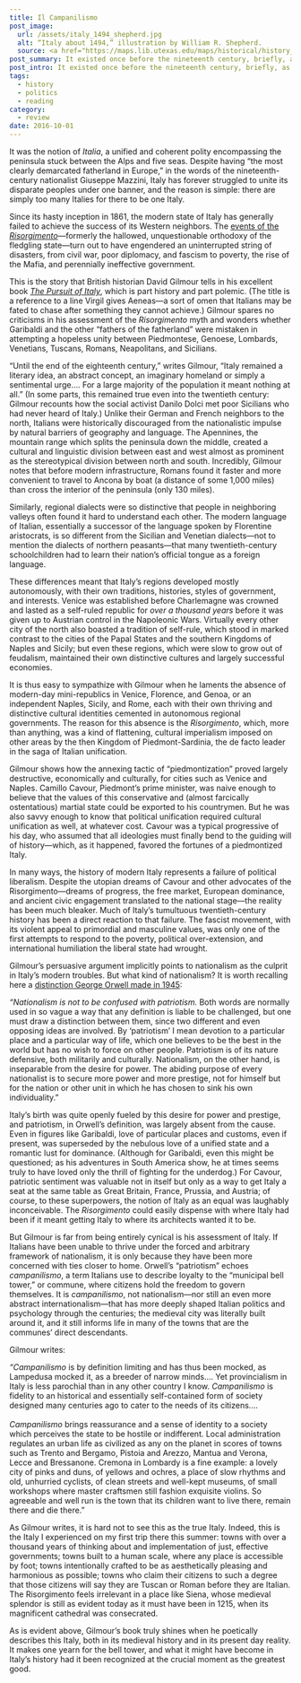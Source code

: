 ```yaml
---
title: Il Campanilismo
post_image:
  url: /assets/italy_1494_shepherd.jpg
  alt: “Italy about 1494,” illustration by William R. Shepherd.
  source: <a href="https://maps.lib.utexas.edu/maps/historical/history_shepherd_1923.html" target="_blank">U Texas Libraries</a>
post_summary: It existed once before the nineteenth century, briefly, as part of the vast imperial structure of the Roman Empire. Before that it had been a vague idea from myth; later it was a clearer hope of statesmen and romantics, but still mostly unattainable and undesirable. It was the notion of <em>Italia</em>, a unified and coherent polity encompassing the peninsula stuck between the Alps and five seas.
post_intro: It existed once before the nineteenth century, briefly, as part of the vast imperial structure of the Roman Empire. Before that it had been a vague idea from myth; later it was a clearer hope of statesmen and romantics, but still mostly unattainable and undesirable.
tags:
  - history
  - politics
  - reading
category:
  - review
date: 2016-10-01
---
```


It was the notion of _Italia_, a unified and coherent polity encompassing the peninsula stuck between the Alps and five seas. Despite having “the most clearly demarcated fatherland in Europe,” in the words of the nineteenth-century nationalist Giuseppe Mazzini, Italy has forever struggled to unite its disparate peoples under one banner, and the reason is simple: there are simply too many Italies for there to be one Italy.

Since its hasty inception in 1861, the modern state of Italy has generally failed to achieve the success of its Western neighbors. The <a href="http://www.theflorentine.net/lifestyle/2011/03/the-italian-risorgimento-a-timeline/" target="_blank">events of the _Risorgimento_</a>—formerly the hallowed, unquestionable orthodoxy of the fledgling state—turn out to have engendered an uninterrupted string of disasters, from civil war, poor diplomacy, and fascism to poverty, the rise of the Mafia, and perennially ineffective government.

This is the story that British historian David Gilmour tells in his excellent book <a href="https://www.amazon.com/Pursuit-Italy-History-Regions-Peoples/dp/0374533601" target="_blank"><em>The Pursuit of Italy</em></a>, which is part history and part polemic. (The title is a reference to a line Virgil gives Aeneas—a sort of omen that Italians may be fated to chase after something they cannot achieve.) Gilmour spares no criticisms in his assessment of the _Risorgimento_ myth and wonders whether Garibaldi and the other “fathers of the fatherland” were mistaken in attempting a hopeless unity between Piedmontese, Genoese, Lombards, Venetians, Tuscans, Romans, Neapolitans, and Sicilians.

“Until the end of the eighteenth century,” writes Gilmour, “Italy remained a literary idea, an abstract concept, an imaginary homeland or simply a sentimental urge…. For a large majority of the population it meant nothing at all.” (In some parts, this remained true even into the twentieth century: Gilmour recounts how the social activist Danilo Dolci met poor Sicilians who had never heard of Italy.) Unlike their German and French neighbors to the north, Italians were historically discouraged from the nationalistic impulse by natural barriers of geography and language. The Apennines, the mountain range which splits the peninsula down the middle, created a cultural and linguistic division between east and west almost as prominent as the stereotypical division between north and south. Incredibly, Gilmour notes that before modern infrastructure, Romans found it faster and more convenient to travel to Ancona by boat (a distance of some 1,000 miles) than cross the interior of the peninsula (only 130 miles).

Similarly, regional dialects were so distinctive that people in neighboring valleys often found it hard to understand each other. The modern language of Italian, essentially a successor of the language spoken by Florentine aristocrats, is so different from the Sicilian and Venetian dialects—not to mention the dialects of northern peasants—that many twentieth-century schoolchildren had to learn their nation’s official tongue as a foreign language.

These differences meant that Italy’s regions developed mostly autonomously, with their own traditions, histories, styles of government, and interests. Venice was established before Charlemagne was crowned and lasted as a self-ruled republic for _over a thousand years_ before it was given up to Austrian control in the Napoleonic Wars. Virtually every other city of the north also boasted a tradition of self-rule, which stood in marked contrast to the cities of the Papal States and the southern Kingdoms of Naples and Sicily; but even these regions, which were slow to grow out of feudalism, maintained their own distinctive cultures and largely successful economies.

It is thus easy to sympathize with Gilmour when he laments the absence of modern-day mini-republics in Venice, Florence, and Genoa, or an independent Naples, Sicily, and Rome, each with their own thriving and distinctive cultural identities cemented in autonomous regional governments. The reason for this absence is the _Risorgimento_, which, more than anything, was a kind of flattening, cultural imperialism imposed on other areas by the then Kingdom of Piedmont-Sardinia, the de facto leader in the saga of Italian unification.

Gilmour shows how the annexing tactic of “piedmontization” proved largely destructive, economically and culturally, for cities such as Venice and Naples. Camillo Cavour, Piedmont’s prime minister, was naive enough to believe that the values of this conservative and (almost farcically ostentatious) martial state could be exported to his countrymen. But he was also savvy enough to know that political unification required cultural unification as well, at whatever cost. Cavour was a typical progressive of his day, who assumed that all ideologies must finally bend to the guiding will of history—which, as it happened, favored the fortunes of a piedmontized Italy.

In many ways, the history of modern Italy represents a failure of political liberalism. Despite the utopian dreams of Cavour and other advocates of the Risorgimento—dreams of progress, the free market, European dominance, and ancient civic engagement translated to the national stage—the reality has been much bleaker. Much of Italy’s tumultuous twentieth-century history has been a direct reaction to that failure. The fascist movement, with its violent appeal to primordial and masculine values, was only one of the first attempts to respond to the poverty, political over-extension, and international humiliation the liberal state had wrought.

Gilmour’s persuasive argument implicitly points to nationalism as the culprit in Italy’s modern troubles. But what kind of nationalism? It is worth recalling here a <a href="http://orwell.ru/library/essays/nationalism/english/e_nat" target="_blank">distinction George Orwell made in 1945</a>:

<div class="blockquote"><em>“Nationalism is not to be confused with patriotism.</em> Both words are normally used in so vague a way that any definition is liable to be challenged, but one must draw a distinction between them, since two different and even opposing ideas are involved. By ‘patriotism’ I mean devotion to a particular place and a particular way of life, which one believes to be the best in the world but has no wish to force on other people. Patriotism is of its nature defensive, both militarily and culturally. Nationalism, on the other hand, is inseparable from the desire for power. The abiding purpose of every nationalist is to secure more power and more prestige, not for himself but for the nation or other unit in which he has chosen to sink his own individuality.”</div>

Italy’s birth was quite openly fueled by this desire for power and prestige, and patriotism, in Orwell’s definition, was largely absent from the cause. Even in figures like Garibaldi, love of particular places and customs, even if present, was superseded by the nebulous love of a unified state and a romantic lust for dominance. (Although for Garibaldi, even this might be questioned; as his adventures in South America show, he at times seems truly to have loved only the thrill of fighting for the underdog.) For Cavour, patriotic sentiment was valuable not in itself but only as a way to get Italy a seat at the same table as Great Britain, France, Prussia, and Austria; of course, to these superpowers, the notion of Italy as an equal was laughably inconceivable. The _Risorgimento_ could easily dispense with where Italy had been if it meant getting Italy to where its architects wanted it to be.

But Gilmour is far from being entirely cynical is his assessment of Italy. If Italians have been unable to thrive under the forced and arbitrary framework of nationalism, it is only because they have been more concerned with ties closer to home. Orwell’s “patriotism” echoes _campanilismo_, a term Italians use to describe loyalty to the “municipal bell tower,” or commune, where citizens hold the freedom to govern themselves. It is _campanilismo_, not nationalism—nor still an even more abstract internationalism—that has more deeply shaped Italian politics and psychology through the centuries; the medieval city was literally built around it, and it still informs life in many of the towns that are the communes’ direct descendants.

Gilmour writes:

<div class="blockquote"><em>“Campanilismo</em> is by definition limiting and has thus been mocked, as Lampedusa mocked it, as a breeder of narrow minds…. Yet provincialism in Italy is less parochial than in any other country I know. <em>Campanilismo</em> is fidelity to an historical and essentially self-contained form of society designed many centuries ago to cater to the needs of its citizens.…
<br><br>
<em>Campanilismo</em> brings reassurance and a sense of identity to a society which perceives the state to be hostile or indifferent. Local administration regulates an urban life as civilized as any on the planet in scores of towns such as Trento and Bergamo, Pistoia and Arezzo, Mantua and Verona, Lecce and Bressanone. Cremona in Lombardy is a fine example: a lovely city of pinks and duns, of yellows and ochres, a place of slow rhythms and old, unhurried cyclists, of clean streets and well-kept museums, of small workshops where master craftsmen still fashion exquisite violins. So agreeable and well run is the town that its children want to live there, remain there and die there.”</div>

As Gilmour writes, it is hard not to see this as the true Italy. Indeed, this is the Italy I experienced on my first trip there this summer: towns with over a thousand years of thinking about and implementation of just, effective governments; towns built to a human scale, where any place is accessible by foot; towns intentionally crafted to be as aesthetically pleasing and harmonious as possible; towns who claim their citizens to such a degree that those citizens will say they are Tuscan or Roman before they are Italian. The Risorgimento feels irrelevant in a place like Siena, whose medieval splendor is still as evident today as it must have been in 1215, when its magnificent cathedral was consecrated.

As is evident above, Gilmour’s book truly shines when he poetically describes this Italy, both in its medieval history and in its present day reality. It makes one yearn for the bell tower, and what it might have become in Italy’s history had it been recognized at the crucial moment as the greatest good.
